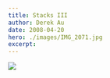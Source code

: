 ```yaml
---
title: Stacks III
author: Derek Au
date: 2008-04-20
hero: ./images/IMG_2071.jpg
excerpt: 
---
```


![](./images/IMG_21101.jpg)
